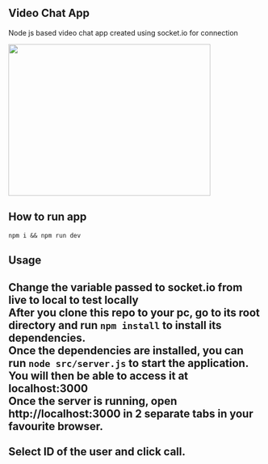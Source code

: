 ## Video Chat App

Node js based video chat app created using socket.io for connection</br>

<img src="https://user-images.githubusercontent.com/35618554/120242483-94745900-c22a-11eb-8226-7f7392ae1d2c.png" width="400" height="300">

## How to run app

 `npm i && npm run dev`

## Usage
Change the variable passed to socket.io from live to local to test locally</br>
After you clone this repo to your pc, go to its root directory and run `npm install` to install its dependencies.</br>
Once the dependencies are installed, you can run  `node src/server.js` to start the application. You will then be able to access it at localhost:3000</br>
Once the server is running, open http://localhost:3000 in 2 separate tabs in your favourite browser.</br></br>
Select ID of the user and click call.
---
